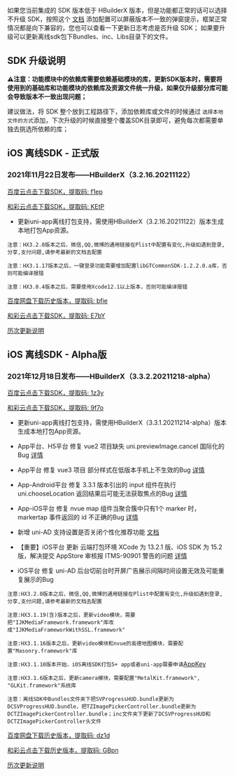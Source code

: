 如果您当前集成的 SDK 版本低于 HBuilderX 版本，但是功能都正常的话可以选择不升级 SDK，按照这个 [文档](https://ask.dcloud.net.cn/article/35627) 添加配置可以屏蔽版本不一致的弹窗提示，框架正常情况都是向下兼容的，您也可以查看一下更新日志考虑是否升级 SDK； 如果要升级可以更新离线sdk包下Bundles、inc、Libs目录下的文件。

## SDK 升级说明
**⚠️注意：功能模块中的依赖库需要依赖基础模块的库，更新SDK版本时，需要将使用到的基础库和功能模块的依赖库及资源文件统一升级，如果仅升级部分库可能会导致版本不一致出现问题；**

建议做法，将 SDK 整个放到工程路径下，添加依赖库或文件的时候通过 `选择本地文件的方式`添加，下次升级的时候直接整个覆盖SDK目录即可，避免每次都需要单独去挑选所依赖的库；


## iOS 离线SDK - 正式版

### 2021年11月22日发布——HBuilderX（3.2.16.20211122） 

[百度云点击下载SDK，提取码: f1ep](https://pan.baidu.com/s/1-tnbufeTJVAcCUDVHxXyIw)

[和彩云点击下载SDK，提取码: KEtP](https://caiyun.139.com/m/i?115CnqqksqrSM) 

+ 更新uni-app离线打包支持，需使用HBuilderX（3.2.16.20211122）版本生成本地打包App资源。

`注意：HX3.2.0版本之后，微信,QQ,微博的通用链接在Plist中配置有变化,升级如遇到登录,分享,支付问题,请参考最新的文档去配置`

`注意：HX3.1.17版本之后，一键登录功能需要增加配置libGTCommonSDK-1.2.2.0.a库，否则可能编译报错`
    
`注意：HX3.0.4版本之后，需要使用Xcode12.1以上版本，否则可能编译报错`

[百度网盘下载历史版本，提取码: bfie](https://pan.baidu.com/s/1DCya79ipB4VZ3oZ5QdPkRg)

[和彩云点击下载SDK，提取码: E7bY](https://caiyun.139.com/m/i?115CoV7zLueiT) 

[历次更新说明](AppDocs/download/update_history_iOS_release.md)

## iOS 离线SDK - Alpha版

### 2021年12月18日发布——HBuilderX（3.3.2.20211218-alpha）

[百度云点击下载SDK，提取码: 1z3y](https://pan.baidu.com/s/1dBgpRuRCfsbqhsqBonzL2g) 

[和彩云点击下载SDK，提取码: 9f7o](https://caiyun.139.com/m/i?115Cop9op2lvV) 

+ 更新uni-app离线打包支持，需使用HBuilderX（3.3.1.20211214-alpha）版本生成本地打包App资源。

+ App平台、H5平台 修复 vue2 项目缺失 uni.previewImage.cancel 国际化的Bug [详情](https://ask.dcloud.net.cn/question/136054)
+ App平台 修复 vue3 项目 部分样式在低版本手机上不生效的Bug [详情](https://github.com/dcloudio/uni-app/issues/3073)
+ App-Android平台 修复 3.3.1 版本引出的 input 组件在执行 uni.chooseLocation 返回结果后可能无法获取焦点的Bug [详情](https://ask.dcloud.net.cn/question/136394)
+ App-iOS平台 修复 nvue map 组件当聚合簇中只有1个 marker 时，markertap 事件返回的 id 不正确的Bug [详情](https://ask.dcloud.net.cn/question/136245)
+ 新增 uni-AD 支持设置是否关闭个性化推荐功能 [文档](https://www.html5plus.org/doc/zh_cn/ad.html#plus.ad.setPersonalizedAd)
+ 【重要】iOS平台 更新 云端打包环境 XCode 为 13.2.1 版、iOS SDK 为 15.2 版，解决提交 AppStore 审核报 ITMS-90901 警告的问题 [详情](https://ask.dcloud.net.cn/question/136405) 
+ iOS平台 修复 uni-AD 后台切前台时开屏广告展示间隔时间设置无效及可能重复展示的Bug


 
`注意:HX3.2.0版本之后，微信,QQ,微博的通用链接在Plist中配置有变化,升级如遇到登录,分享,支付问题,请参考最新的文档去配置`

`注意:HX3.1.19(含)版本之后，更新video模块，需要把"IJKMediaFramework.framework"库改成"IJKMediaFrameworkWithSSL.framework"`

`注意:HX3.1.16版本之后，更新video模块和nvue的高德地图模块，需要配置"Masonry.framework"库`

`注意:HX3.1.10版本开始，iOS离线SDK打包5+ app或者uni-app需要申请`[AppKey](https://nativesupport.dcloud.net.cn/AppDocs/usesdk/appkey)
  
`注意:HX3.1.6版本之后，更新camera模块，需要配置"MetalKit.framework", "GLKit.framework"系统库`
  
`注意：离线SDK中Bundles文件夹下把SVProgressHUD.bundle更新为DCSVProgressHUD.bundle，把TZImagePickerController.bundle更新为DCTZImagePickerController.bundle；inc文件夹下更新了DCSVProgressHUD和DCTZImagePickerController头文件`
    	

[百度网盘下载历史版本，提取码: dz1d](https://pan.baidu.com/s/1DoMe2OFuI1B5tiE0BptWpg)

[和彩云点击下载历史版本，提取码: GBpn](https://caiyun.139.com/m/i?115CoV9SljCTn) 

[历次更新说明](AppDocs/download/update_history_iOS_alpha.md)
